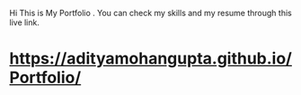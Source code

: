 Hi This is My Portfolio .
You can check my skills and my resume through this live link.

# https://adityamohangupta.github.io/Portfolio/
